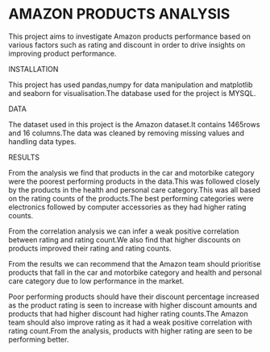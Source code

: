 # AMAZON PRODUCTS ANALYSIS 
This project aims to investigate Amazon products performance based on various factors such as rating and discount in order to drive insights on improving product performance. 



INSTALLATION


This project has used pandas,numpy for data manipulation and matplotlib and seaborn for visualisation.The database used for the project is MYSQL.






DATA


The dataset used in this project is the Amazon dataset.It contains 1465rows and 16 columns.The data was cleaned by removing missing values and handling data types.





RESULTS


From the analysis we find that products in the car and motorbike category were the poorest performing products in the data.This was followed closely by the products in the health and personal care category.This was all based on the rating counts of the products.The best performing categories were electronics followed by computer accessories as they had higher rating counts.

From the correlation analysis we can infer a weak positive correlation between rating and rating count.We also find that higher discounts on products improved their rating and rating counts.

From the results we can recommend that the Amazon team should prioritise products that fall in the car and motorbike category and health and personal care category due to low performance in the market.

Poor performing products should have their discount percentage increased as the product rating is seen to increase with higher discount amounts and products that had higher discount had higher rating counts.The Amazon team should also improve rating as it had a weak positive correlation with rating count.From the analysis, products with higher rating are seen to be performing better.




